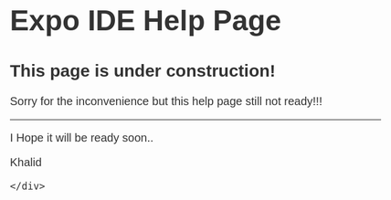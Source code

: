 <html>
<head>
<title>Expo IDE Help</title>
<style>
  body { text-align: center; padding: 150px; }
  h1 { font-size: 50px; }
  body { font: 20px Helvetica, sans-serif; color: #333; }
  article { display: block; text-align: left; width: 650px; margin: 0 auto; }
  a { color: #dc8100; text-decoration: none; }
  a:hover { color: #333; text-decoration: none; }
</style>
</head>
<body>

<article>
    <h1>Expo IDE Help Page</h1>
    <h2>This page is under construction!</h2>
    <div>
        <p>Sorry for the inconvenience but this help page still not ready!!!<hr>
		I Hope it will be ready soon..</p>
        <p> Khalid</p>

    </div>
</article>    
</body>
</html>

